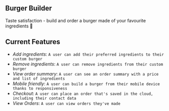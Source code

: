 ## Burger Builder

Taste satisfaction - build and order a burger made of your favourite ingredients 🍔

## Current Features

- _Add ingredients_: `A user can add their preferred ingredients to their custom burger`
- _Remove ingredients_: `A user can remove ingredients from their custom burger`
- _View order summary_: `A user can see an order summary with a price and list of ingredients`
- _Mobile friendly_: `A user can build a burger from their mobile device thanks to responsiveness`
- _Checkout_: `A user can place an order that's saved in the cloud, including their contact data`
- _View Orders_: `A user can view orders they've made`
